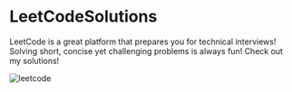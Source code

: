 # LeetCodeSolutions
LeetCode is a great platform that prepares you for technical interviews! Solving short, concise yet challenging problems is always fun! Check out my solutions!

![leetcode](https://cloud.githubusercontent.com/assets/15184861/24944191/b4c336a2-1f1f-11e7-9964-89effd49f093.jpg)
